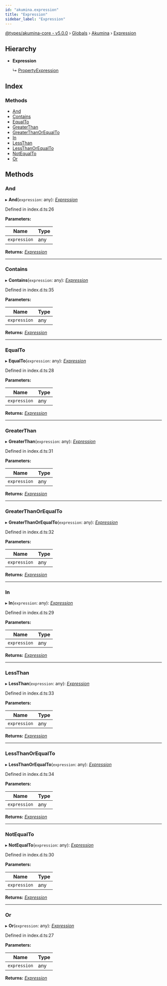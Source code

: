 ```yaml
---
id: "akumina.expression"
title: "Expression"
sidebar_label: "Expression"
---
```


[@types/akumina-core - v5.0.0](../index.md) › [Globals](../globals.md) › [Akumina](../modules/akumina.md) › [Expression](akumina.expression.md)

## Hierarchy

* **Expression**

  ↳ [PropertyExpression](akumina.propertyexpression.md)

## Index

### Methods

* [And](akumina.expression.md#and)
* [Contains](akumina.expression.md#contains)
* [EqualTo](akumina.expression.md#equalto)
* [GreaterThan](akumina.expression.md#greaterthan)
* [GreaterThanOrEqualTo](akumina.expression.md#greaterthanorequalto)
* [In](akumina.expression.md#in)
* [LessThan](akumina.expression.md#lessthan)
* [LessThanOrEqualTo](akumina.expression.md#lessthanorequalto)
* [NotEqualTo](akumina.expression.md#notequalto)
* [Or](akumina.expression.md#or)

## Methods

###  And

▸ **And**(`expression`: any): *[Expression](akumina.expression.md)*

Defined in index.d.ts:26

**Parameters:**

Name | Type |
------ | ------ |
`expression` | any |

**Returns:** *[Expression](akumina.expression.md)*

___

###  Contains

▸ **Contains**(`expression`: any): *[Expression](akumina.expression.md)*

Defined in index.d.ts:35

**Parameters:**

Name | Type |
------ | ------ |
`expression` | any |

**Returns:** *[Expression](akumina.expression.md)*

___

###  EqualTo

▸ **EqualTo**(`expression`: any): *[Expression](akumina.expression.md)*

Defined in index.d.ts:28

**Parameters:**

Name | Type |
------ | ------ |
`expression` | any |

**Returns:** *[Expression](akumina.expression.md)*

___

###  GreaterThan

▸ **GreaterThan**(`expression`: any): *[Expression](akumina.expression.md)*

Defined in index.d.ts:31

**Parameters:**

Name | Type |
------ | ------ |
`expression` | any |

**Returns:** *[Expression](akumina.expression.md)*

___

###  GreaterThanOrEqualTo

▸ **GreaterThanOrEqualTo**(`expression`: any): *[Expression](akumina.expression.md)*

Defined in index.d.ts:32

**Parameters:**

Name | Type |
------ | ------ |
`expression` | any |

**Returns:** *[Expression](akumina.expression.md)*

___

###  In

▸ **In**(`expression`: any): *[Expression](akumina.expression.md)*

Defined in index.d.ts:29

**Parameters:**

Name | Type |
------ | ------ |
`expression` | any |

**Returns:** *[Expression](akumina.expression.md)*

___

###  LessThan

▸ **LessThan**(`expression`: any): *[Expression](akumina.expression.md)*

Defined in index.d.ts:33

**Parameters:**

Name | Type |
------ | ------ |
`expression` | any |

**Returns:** *[Expression](akumina.expression.md)*

___

###  LessThanOrEqualTo

▸ **LessThanOrEqualTo**(`expression`: any): *[Expression](akumina.expression.md)*

Defined in index.d.ts:34

**Parameters:**

Name | Type |
------ | ------ |
`expression` | any |

**Returns:** *[Expression](akumina.expression.md)*

___

###  NotEqualTo

▸ **NotEqualTo**(`expression`: any): *[Expression](akumina.expression.md)*

Defined in index.d.ts:30

**Parameters:**

Name | Type |
------ | ------ |
`expression` | any |

**Returns:** *[Expression](akumina.expression.md)*

___

###  Or

▸ **Or**(`expression`: any): *[Expression](akumina.expression.md)*

Defined in index.d.ts:27

**Parameters:**

Name | Type |
------ | ------ |
`expression` | any |

**Returns:** *[Expression](akumina.expression.md)*
